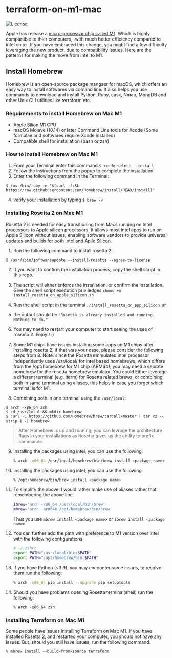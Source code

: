 # terraform-on-m1-mac
[![License](https://img.shields.io/badge/License-Apache%202.0-blue.svg)](./LICENSE)

Apple has release a [micro-processor chip called M1](https://www.apple.com/newsroom/2020/06/apple-announces-mac-transition-to-apple-silicon/). Which is highly compartible to thier computers,, with much better efficiency compared to intel chips. If you have embraced this change, you might find a few difficulty leveraging the new product, due to compatibility issues. Here are the patterns for making the move from Intel to M1.

## Install Homebrew
Homebrew is an open-source package mangaer for macOS, which offers an easy way to install softwares via comand line. It also helps you use commands to download and install Python, Ruby, cask, Nmap, MongDB and other Unix CLI utilities like terraform etc.

### Requirements to install Homebrew on Mac M1

- Apple Silion M1 CPU
- macOS Mojave (10.14) or later
Command Line tools for Xcode (Some formulae and softwares require Xcode installed)
- Compatible shell for installation (bash or zsh)

### How to install Homebrew on Mac M1
1. From your Terminal enter this command `$ xcode-select --install`
2. Follow the instructions from the popup to complete the installation
3. Enter the following command in the Terminal: 
```shell
$ /usr/bin/ruby -e "$(curl -fsSL https://raw.githubusercontent.com/Homebrew/install/HEAD/install)"
```
4. verify your installation by typing `$ brew -v`

### Installing Rosetta 2 on Mac M1
Rosetta 2 is needed for easy transitioning from Macs running on Intel processors to Apple silicon processors. It allows most intel apps to run on Apple Silicon without issues, enabling software vendors to provide universal updates and builds for both Intel and Aplle Silicon.
1. Run the following command to install rosetta 2. 
```shell
$ /usr/sbin/softwareupdate --install-rosetta --agree-to-license
```
2. If you want to confirm the installation process, copy the shell script in this repo.
3. The script will either enforce the installation, or confirm the installation. Give the shell script execution priviledges `chmod +x install_rosetta_on_apple_silicon.sh`
4. Run the shell script in the terminal `./install_rosetta_on_app_silicon.sh`
5. the output should be `"Rosetta is already installed and running. Nothing to do."`
6. You may need to restart your computer to start seeing the uses of rosseta 2. Enjoy!! :)

7. Some M1 chips have issues installing some apps on M1 chips after installing rosetta 2, if that was your case, please consider the following steps from 8. Note: since the Rosetta emmulated intel processor independently uses /usr/local/ for intel based homebrews, which differs from the /opt/homebrew for M1 chip (ARM64), you may need a seprate homebrew for the rosetta homebrew emulator. You could Either leverage a different terminal (e.g. iterm) for Rosetta related brews, or combining both in same terminal using aliases, this helps in case you forget which terminal is for M1.

8. Combining both in one terminal using the `/usr/local`:
```shell
$ arch -x86_64 zsh
$ cd /usr/local && mkdir homebrew
$ curl -L https://github.com/Homebrew/brew/tarball/master | tar xz --strip 1 -C homebrew
```
>After Homebrew is up and running, you can levrage the architecture flags in your installations as Rosetta gives us the ability to prefix commands. 
9.  Installing the packages using intel, you can use the following:
    ```bash
    % arch -x86_64 /usr/local/homebrew/bin/brew install <package name>
    ```
10. Installing the packages using intel, you can use the following:
    ```bash
    % /opt/homebrew/bin/brew install <package name>
    ```
11. To simplify the above, I would rather make use of aliases rather that remembering the above line.
    ```bash
    ibrew='arch -x86_64 /usr/local/bin/brew'
    mbrew='arch -arm64e /opt/homebrew/bin/brew'
    ```
    Thus you use `mbrew install <package name>` or `ibrew install <package name>`
12. You can further add the path with preference to M1 version over intel with the following configurations 
    ```bash
    # ~/.zshrc
    export PATH="/usr/local/bin:$PATH"
    export PATH="/opt/homebrew/bin:$PATH"
    ```
13. If you have Python (<3.9), you may encounter some issues, to resolve them run the following:
    ```bash
    % arch -x86_64 pip install --upgrade pip setuptools
    ```

14. Should you have problems opening Rosetta terminal(shell) run the following:
    ```shell
    % arch -x86_64 zsh
    ```

### Installing Terraform on Mac M1

Some people have issues installing Terraform on Mac M1. If you have installed Rosetta 2, and restarted your computer, you should not have any issues. But, should you still have issues, run the following command.
```shell
% mbrew install --build-from-source terraform
```